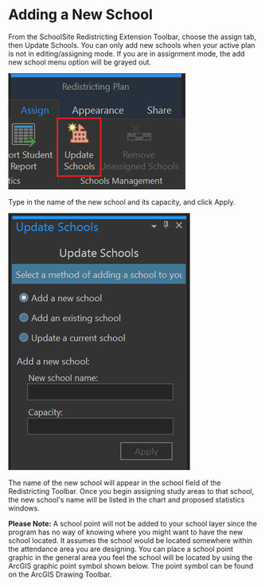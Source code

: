 # Adding a New School
From the SchoolSite Redistricting Extension Toolbar, choose the assign tab, then Update Schools. You can only add new schools when your active plan is not in editing/assigning mode. If you are in assignment mode, the add new school menu option will be grayed out.

![updateSchools.png](modifyImages/updateSchools.png)

Type in the name of the new school and its capacity, and click Apply.

![addSchool](modifyImages/addSchool.png)

The name of the new school will appear in the school field of the Redistricting Toolbar.  Once you begin assigning study areas to that school, the new school's name will be listed in the chart and proposed statistics windows.

 
**Please Note:**  A school point will not be added to your school layer since the program has no way of knowing where you might want to have the new school located. It assumes the school would be located somewhere within the attendance area you are designing. You can place a school point graphic in the general area you feel the school will be located by using the ArcGIS graphic point symbol shown below.  The point symbol can be found on the ArcGIS Drawing Toolbar.
